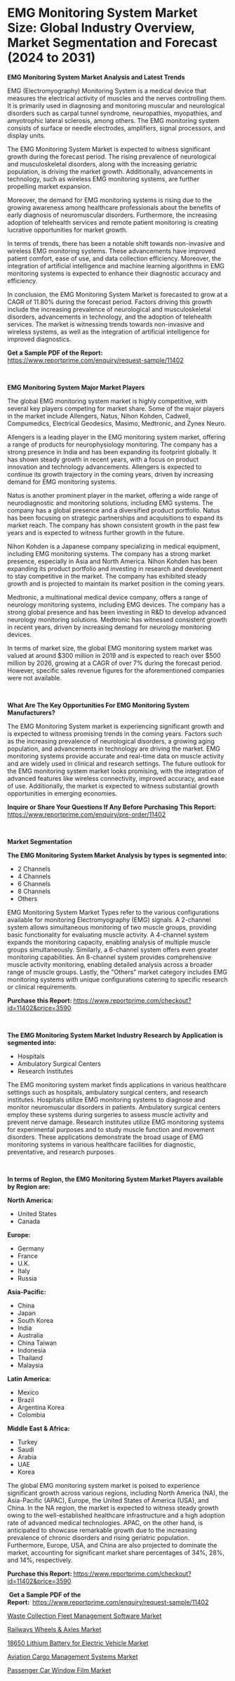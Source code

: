 <p><h1>EMG Monitoring System Market Size: Global Industry Overview, Market Segmentation and Forecast (2024 to 2031)</h1></p><p><strong>EMG Monitoring System Market Analysis and Latest Trends</strong></p>
<p><p>EMG (Electromyography) Monitoring System is a medical device that measures the electrical activity of muscles and the nerves controlling them. It is primarily used in diagnosing and monitoring muscular and neurological disorders such as carpal tunnel syndrome, neuropathies, myopathies, and amyotrophic lateral sclerosis, among others. The EMG monitoring system consists of surface or needle electrodes, amplifiers, signal processors, and display units.</p><p>The EMG Monitoring System Market is expected to witness significant growth during the forecast period. The rising prevalence of neurological and musculoskeletal disorders, along with the increasing geriatric population, is driving the market growth. Additionally, advancements in technology, such as wireless EMG monitoring systems, are further propelling market expansion.</p><p>Moreover, the demand for EMG monitoring systems is rising due to the growing awareness among healthcare professionals about the benefits of early diagnosis of neuromuscular disorders. Furthermore, the increasing adoption of telehealth services and remote patient monitoring is creating lucrative opportunities for market growth.</p><p>In terms of trends, there has been a notable shift towards non-invasive and wireless EMG monitoring systems. These advancements have improved patient comfort, ease of use, and data collection efficiency. Moreover, the integration of artificial intelligence and machine learning algorithms in EMG monitoring systems is expected to enhance their diagnostic accuracy and efficiency.</p><p>In conclusion, the EMG Monitoring System Market is forecasted to grow at a CAGR of 11.80% during the forecast period. Factors driving this growth include the increasing prevalence of neurological and musculoskeletal disorders, advancements in technology, and the adoption of telehealth services. The market is witnessing trends towards non-invasive and wireless systems, as well as the integration of artificial intelligence for improved diagnostics.</p></p>
<p><strong>Get a Sample PDF of the Report:&nbsp;</strong> <a href="https://www.reportprime.com/enquiry/request-sample/11402">https://www.reportprime.com/enquiry/request-sample/11402</a></p>
<p>&nbsp;</p>
<p><strong>EMG Monitoring System Major Market Players</strong></p>
<p><p>The global EMG monitoring system market is highly competitive, with several key players competing for market share. Some of the major players in the market include Allengers, Natus, Nihon Kohden, Cadwell, Compumedics, Electrical Geodesics, Masimo, Medtronic, and Zynex Neuro.</p><p>Allengers is a leading player in the EMG monitoring system market, offering a range of products for neurophysiology monitoring. The company has a strong presence in India and has been expanding its footprint globally. It has shown steady growth in recent years, with a focus on product innovation and technology advancements. Allengers is expected to continue its growth trajectory in the coming years, driven by increasing demand for EMG monitoring systems.</p><p>Natus is another prominent player in the market, offering a wide range of neurodiagnostic and monitoring solutions, including EMG systems. The company has a global presence and a diversified product portfolio. Natus has been focusing on strategic partnerships and acquisitions to expand its market reach. The company has shown consistent growth in the past few years and is expected to witness further growth in the future.</p><p>Nihon Kohden is a Japanese company specializing in medical equipment, including EMG monitoring systems. The company has a strong market presence, especially in Asia and North America. Nihon Kohden has been expanding its product portfolio and investing in research and development to stay competitive in the market. The company has exhibited steady growth and is projected to maintain its market position in the coming years.</p><p>Medtronic, a multinational medical device company, offers a range of neurology monitoring systems, including EMG devices. The company has a strong global presence and has been investing in R&D to develop advanced neurology monitoring solutions. Medtronic has witnessed consistent growth in recent years, driven by increasing demand for neurology monitoring devices.</p><p>In terms of market size, the global EMG monitoring system market was valued at around $300 million in 2019 and is expected to reach over $500 million by 2026, growing at a CAGR of over 7% during the forecast period. However, specific sales revenue figures for the aforementioned companies were not available.</p></p>
<p>&nbsp;</p>
<p><strong>What Are The Key Opportunities For EMG Monitoring System Manufacturers?</strong></p>
<p><p>The EMG Monitoring System market is experiencing significant growth and is expected to witness promising trends in the coming years. Factors such as the increasing prevalence of neurological disorders, a growing aging population, and advancements in technology are driving the market. EMG monitoring systems provide accurate and real-time data on muscle activity and are widely used in clinical and research settings. The future outlook for the EMG monitoring system market looks promising, with the integration of advanced features like wireless connectivity, improved accuracy, and ease of use. Additionally, the market is expected to witness substantial growth opportunities in emerging economies.</p></p>
<p><strong>Inquire or Share Your Questions If Any Before Purchasing This Report:</strong> <a href="https://www.reportprime.com/enquiry/pre-order/11402">https://www.reportprime.com/enquiry/pre-order/11402</a></p>
<p>&nbsp;</p>
<p><strong>Market Segmentation</strong></p>
<p><strong>The EMG Monitoring System Market Analysis by types is segmented into:</strong></p>
<p><ul><li>2 Channels</li><li>4 Channels</li><li>6 Channels</li><li>8 Channels</li><li>Others</li></ul></p>
<p><p>EMG Monitoring System Market Types refer to the various configurations available for monitoring Electromyography (EMG) signals. A 2-channel system allows simultaneous monitoring of two muscle groups, providing basic functionality for evaluating muscle activity. A 4-channel system expands the monitoring capacity, enabling analysis of multiple muscle groups simultaneously. Similarly, a 6-channel system offers even greater monitoring capabilities. An 8-channel system provides comprehensive muscle activity monitoring, enabling detailed analysis across a broader range of muscle groups. Lastly, the "Others" market category includes EMG monitoring systems with unique configurations catering to specific research or clinical requirements.</p></p>
<p><strong>Purchase this Report:&nbsp;</strong><a href="https://www.reportprime.com/checkout?id=11402&price=3590">https://www.reportprime.com/checkout?id=11402&price=3590</a></p>
<p>&nbsp;</p>
<p><strong>The EMG Monitoring System Market Industry Research by Application is segmented into:</strong></p>
<p><ul><li>Hospitals</li><li>Ambulatory Surgical Centers</li><li>Research Institutes</li></ul></p>
<p><p>The EMG monitoring system market finds applications in various healthcare settings such as hospitals, ambulatory surgical centers, and research institutes. Hospitals utilize EMG monitoring systems to diagnose and monitor neuromuscular disorders in patients. Ambulatory surgical centers employ these systems during surgeries to assess muscle activity and prevent nerve damage. Research institutes utilize EMG monitoring systems for experimental purposes and to study muscle function and movement disorders. These applications demonstrate the broad usage of EMG monitoring systems in various healthcare facilities for diagnostic, preventative, and research purposes.</p></p>
<p>&nbsp;</p>
<p><strong>In terms of Region, the EMG Monitoring System Market Players available by Region are:</strong></p>
<p>
    <p> <strong> North America: </strong>
        <ul>
            <li>United States</li>
            <li>Canada</li>
        </ul>
        </p> 
    <p> <strong> Europe: </strong>
        <ul>
            <li>Germany</li>
            <li>France</li>
            <li>U.K.</li>
            <li>Italy</li>
            <li>Russia</li>
        </ul>
        </p> 
    <p> <strong> Asia-Pacific: </strong>
        <ul>
            <li>China</li>
            <li>Japan</li>
            <li>South Korea</li>
            <li>India</li>
            <li>Australia</li>
            <li>China Taiwan</li>
            <li>Indonesia</li>
            <li>Thailand</li>
            <li>Malaysia</li>
        </ul>
        </p> 
    <p> <strong> Latin America: </strong>
        <ul>
            <li>Mexico</li>
            <li>Brazil</li>
            <li>Argentina Korea</li>
            <li>Colombia</li>
        </ul>
        </p> 
    <p> <strong> Middle East & Africa: </strong>
        <ul>
            <li>Turkey</li>
            <li>Saudi</li>
            <li>Arabia</li>
            <li>UAE</li>
            <li>Korea</li>
        </ul>
    </p>
    </p>
<p><p>The global EMG monitoring system market is poised to experience significant growth across various regions, including North America (NA), the Asia-Pacific (APAC), Europe, the United States of America (USA), and China. In the NA region, the market is expected to witness steady growth owing to the well-established healthcare infrastructure and a high adoption rate of advanced medical technologies. APAC, on the other hand, is anticipated to showcase remarkable growth due to the increasing prevalence of chronic disorders and rising geriatric population. Furthermore, Europe, USA, and China are also projected to dominate the market, accounting for significant market share percentages of 34%, 28%, and 14%, respectively.</p></p>
<p><strong>Purchase this Report: </strong><a href="https://www.reportprime.com/checkout?id=11402&price=3590">https://www.reportprime.com/checkout?id=11402&price=3590</a></p>
<p>&nbsp;<strong>Get a Sample PDF of the Report:&nbsp;&nbsp;</strong><a href="https://www.reportprime.com/enquiry/request-sample/11402">https://www.reportprime.com/enquiry/request-sample/11402</a></p>
<p><strong></strong></p>
<p><p><a href="https://github.com/bentleemidoriestelle7o/Market-Research-Report-List-1/blob/main/waste-collection-fleet-management-software-market.md">Waste Collection Fleet Management Software Market</a></p><p><a href="https://medium.com/@kathyburton10/railways-wheels-amp-axles-market-comprehensive-assessment-by-type-application-and-geography-15458153c7fd">Railways Wheels & Axles Market</a></p><p><a href="https://medium.com/@kathyburton10/18650-lithium-battery-for-electric-vehicle-market-competitive-analysis-market-trends-and-forecast-f64a6cd82a9e">18650 Lithium Battery for Electric Vehicle Market</a></p><p><a href="https://github.com/suaretopek9/Market-Research-Report-List-1/blob/main/aviation-cargo-management-systems-market.md">Aviation Cargo Management Systems Market</a></p><p><a href="https://medium.com/@kathyburton10/passenger-car-window-film-market-trends-and-market-analysis-forecasted-for-period-2024-2031-f05ad70a6c67">Passenger Car Window Film Market</a></p></p>